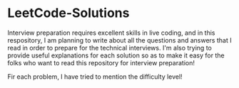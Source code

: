 # LeetCode-Solutions
Interview preparation requires excellent skills in live coding, and in this respository, I am planning to write about all the questions and answers that I read in order to prepare for the technical interviews.
I'm also trying to provide useful explanations for each solution so as to make it easy for the folks who want to read this repository for interview preparation!

Fir each problem, I have tried to mention the difficulty level!
